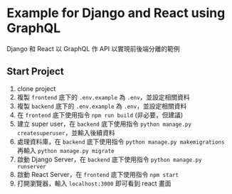 # Example for Django and React using GraphQL 

Django 和 React 以 GraphQL 作 API 以實現前後端分離的範例 

## Start Project
1. clone project
2. 複製 `frontend` 底下的 `.env.example` 為 `.env`，並設定相關資料
3. 複製 `backend` 底下的 `.env.example` 為 `.env`，並設定相關資料
4. 在 `frontend` 底下使用指令 `npm run build` (非必要，但建議)
5. 建立 super user，在 `backend` 底下使用指令 `python manage.py createsuperuser`，並輸入後續資料
6. 處理資料庫，在 `backend` 底下使用指令 `python manage.py makemigrations` 再輸入 `python manage.py migrate`
5. 啟動 Django Server，在 `backend` 底下使用指令 `python manage.py runserver`
6. 啟動 React Server，在 `frontend` 底下使用指令 `npm start`
7. 打開瀏覽器，輸入 `localhost:3000` 即可看到 react 畫面
